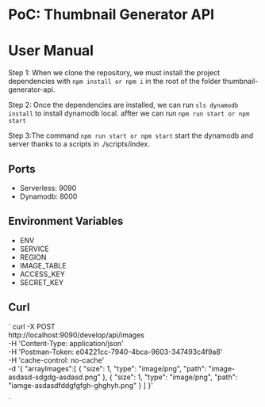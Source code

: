 # PoC: Thumbnail Generator API
# User Manual
Step 1: When we clone the repository, we must install the project dependencies with `npm install or npm i` in the root of the folder thumbnail-generator-api. 

Step 2: Once the dependencies are installed, we can run `sls dynamodb install` to install dynamodb local. 
affter we can run `npm run start or npm start`

Step 3:The command `npm run start or npm start` start the dynamodb and server thanks to a scripts in ./scripts/index.


## Ports
  - Serverless: 9090 
  - Dynamodb: 8000  

## Environment Variables
  - ENV
  - SERVICE
  - REGION 
  - IMAGE_TABLE
  - ACCESS_KEY
  - SECRET_KEY

## Curl
`
curl -X POST \
  http://localhost:9090/develop/api/images \
  -H 'Content-Type: application/json' \
  -H 'Postman-Token: e04221cc-7940-4bca-9603-347493c4f9a8' \
  -H 'cache-control: no-cache' \
  -d '{
    "arrayImages":[
    {
      "size": 1,
      "type": "image/png",
      "path": "image-asdasd-sdgdg-asdasd.png"
    },
    {
      "size": 1,
      "type": "image/png",
      "path": "iamge-asdasdfddgfgfgh-ghghyh.png"
    }
  ]
}'

`
